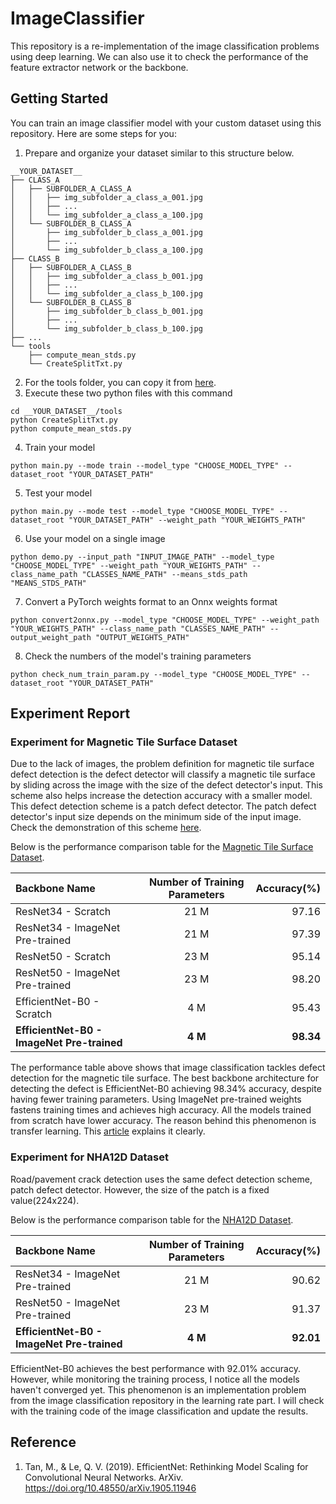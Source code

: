# ImageClassifier
This repository is a re-implementation of the image classification problems using deep learning. We can also use it to check the performance of the feature extractor network or the backbone.

## Getting Started
You can train an image classifier model with your custom dataset using this repository. Here are some steps for you:
1. Prepare and organize your dataset similar to this structure below.
```
__YOUR_DATASET__
├── CLASS_A
│   ├── SUBFOLDER_A_CLASS_A
│   │   ├── img_subfolder_a_class_a_001.jpg
│   │   ├── ...
│   │   └── img_subfolder_a_class_a_100.jpg
│   └── SUBFOLDER_B_CLASS_A
│       ├── img_subfolder_b_class_a_001.jpg
│       ├── ...
│       └── img_subfolder_b_class_a_100.jpg
├── CLASS_B
│   ├── SUBFOLDER_A_CLASS_B
│   │   ├── img_subfolder_a_class_b_001.jpg
│   │   ├── ...
│   │   └── img_subfolder_a_class_b_100.jpg
│   └── SUBFOLDER_B_CLASS_B
│       ├── img_subfolder_b_class_b_001.jpg
│       ├── ...
│       └── img_subfolder_b_class_b_100.jpg
├── ...
└── tools
    ├── compute_mean_stds.py
    └── CreateSplitTxt.py
```
2. For the tools folder, you can copy it from [here](https://github.com/albertchristianto/defect_detection/tree/main/dev/dataset/tools).
3. Execute these two python files with this command
```
cd __YOUR_DATASET__/tools
python CreateSplitTxt.py
python compute_mean_stds.py
```
4. Train your model 
```
python main.py --mode train --model_type "CHOOSE_MODEL_TYPE" --dataset_root "YOUR_DATASET_PATH" 
```
5. Test your model 
```
python main.py --mode test --model_type "CHOOSE_MODEL_TYPE" --dataset_root "YOUR_DATASET_PATH" --weight_path "YOUR_WEIGHTS_PATH"
```
6. Use your model on a single image
```
python demo.py --input_path "INPUT_IMAGE_PATH" --model_type "CHOOSE_MODEL_TYPE" --weight_path "YOUR_WEIGHTS_PATH" --class_name_path "CLASSES_NAME_PATH" --means_stds_path "MEANS_STDS_PATH"
```
7. Convert a PyTorch weights format to an Onnx weights format
```
python convert2onnx.py --model_type "CHOOSE_MODEL_TYPE" --weight_path "YOUR_WEIGHTS_PATH" --class_name_path "CLASSES_NAME_PATH" --output_weight_path "OUTPUT_WEIGHTS_PATH"
```
8. Check the numbers of the model's training parameters
```
python check_num_train_param.py --model_type "CHOOSE_MODEL_TYPE" --dataset_root "YOUR_DATASET_PATH" 
```

## Experiment Report
### Experiment for Magnetic Tile Surface Dataset
Due to the lack of images, the problem definition for magnetic tile surface defect detection is the defect detector will classify a magnetic tile surface by sliding across the image with the size of the defect detector's input. This scheme also helps increase the detection accuracy with a smaller model. This defect detection scheme is a patch defect detector. The patch defect detector's input size depends on the minimum side of the input image. Check the demonstration of this scheme [here](https://docs.google.com/presentation/d/1pR1xuDoaAntRRu5F9N6TAmnNQoNNMkn3hGWH6LbT5PU/edit#slide=id.g16623a9b199_0_183).


Below is the performance comparison table for the [Magnetic Tile Surface Dataset](https://github.com/abin24/Magnetic-tile-defect-datasets.).

| Backbone Name                              | Number of  Training Parameters | Accuracy(%) |
| :----------------------------------------- |:------------------------------:| -----------:|
| ResNet34 - Scratch                         |                           21 M |       97.16 |
| ResNet34 - ImageNet Pre-trained            |                           21 M |       97.39 |
| ResNet50 - Scratch                         |                           23 M |       95.14 |
| ResNet50 - ImageNet Pre-trained            |                           23 M |       98.20 |
| EfficientNet-B0 - Scratch                  |                            4 M |       95.43 |
| __EfficientNet-B0 - ImageNet Pre-trained__ |                        __4 M__ |   __98.34__ |

The performance table above shows that image classification tackles defect detection for the magnetic tile surface. The best backbone architecture for detecting the defect is EfficientNet-B0 achieving 98.34% accuracy, despite having fewer training parameters. Using ImageNet pre-trained weights fastens training times and achieves high accuracy. All the models trained from scratch have lower accuracy. The reason behind this phenomenon is transfer learning. This [article](https://machinelearningmastery.com/how-to-improve-performance-with-transfer-learning-for-deep-learning-neural-networks/) explains it clearly.

### Experiment for NHA12D Dataset
Road/pavement crack detection uses the same defect detection scheme, patch defect detector. However, the size of the patch is a fixed value(224x224). 

Below is the performance comparison table for the [NHA12D Dataset](https://github.com/ZheningHuang/NHA12D-Crack-Detection-Dataset-and-Comparison-Study).

| Backbone Name                              | Number of  Training Parameters | Accuracy(%) |
| :----------------------------------------- |:------------------------------:| -----------:|
|   ResNet34 - ImageNet Pre-trained          |                         21 M   |     90.62   |
| ResNet50 - ImageNet Pre-trained            |                           23 M |       91.37 |
| __EfficientNet-B0 - ImageNet Pre-trained__ |                        __4 M__ |   __92.01__ |

EfficientNet-B0 achieves the best performance with 92.01% accuracy. However, while monitoring the training process, I notice all the models haven't converged yet. This phenomenon is an implementation problem from the image classification repository in the learning rate part. I will check with the training code of the image classification and update the results.

## Reference
1. Tan, M., & Le, Q. V. (2019). EfficientNet: Rethinking Model Scaling for Convolutional Neural Networks. ArXiv. https://doi.org/10.48550/arXiv.1905.11946